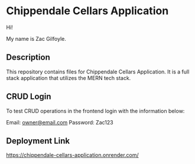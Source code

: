 # Chippendale Cellars Application
Hi!

My name is Zac Gilfoyle.

## Description
This repository contains files for Chippendale Cellars Application. It is a full stack application that utilizes the MERN tech stack.

## CRUD Login
To test CRUD operations in the frontend login with the information below:

Email: owner@email.com
Password: Zac123

## Deployment Link
https://chippendale-cellars-application.onrender.com/ 
